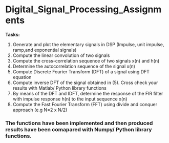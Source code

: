 # Digital_Signal_Processing_Assignments


**Tasks:**
 1. Generate and plot the elementary signals in DSP (Impulse, unit impulse, ramp,and exponential signals)
 2. Compute the linear convolution of two signals
 3. Compute the cross-correlation sequence of two signals x(n) and h(n)
 4. Determine the autocorrelation sequence of the signal x(n)
 5. Compute Discrete Fourier Transform (DFT) of a signal using DFT equation
 6. Compute inverse DFT of the signal obtained in (5). Cross check your results with Matlab/ Python library functions
 7. By means of the DFT and IDFT, determine the response of the FIR filter with impulse response h(n) to the input sequence x(n)
 8. Compute the Fast Fourier Transform (FFT) using divide and conquer approach (e.g N=2 x N/2)

### The functions have been implemented and then produced results have been comapared with Numpy/ Python library functions.
